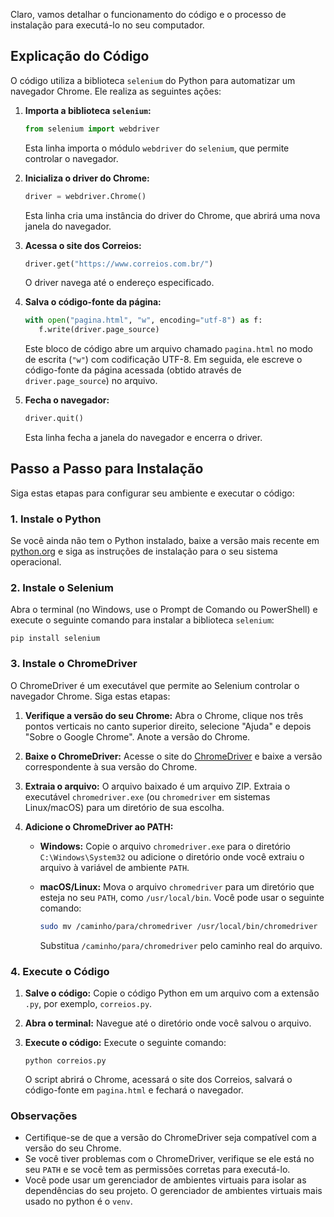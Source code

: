 Claro, vamos detalhar o funcionamento do código e o processo de instalação para executá-lo no seu computador.

## Explicação do Código

O código utiliza a biblioteca `selenium` do Python para automatizar um navegador Chrome. Ele realiza as seguintes ações:

1.  **Importa a biblioteca `selenium`:**

    ```python
    from selenium import webdriver
    ```

    Esta linha importa o módulo `webdriver` do `selenium`, que permite controlar o navegador.

2.  **Inicializa o driver do Chrome:**

    ```python
    driver = webdriver.Chrome()
    ```

    Esta linha cria uma instância do driver do Chrome, que abrirá uma nova janela do navegador.

3.  **Acessa o site dos Correios:**

    ```python
    driver.get("https://www.correios.com.br/")
    ```

    O driver navega até o endereço especificado.

4.  **Salva o código-fonte da página:**

    ```python
    with open("pagina.html", "w", encoding="utf-8") as f:
       f.write(driver.page_source)
    ```

    Este bloco de código abre um arquivo chamado `pagina.html` no modo de escrita (`"w"`) com codificação UTF-8. Em seguida, ele escreve o código-fonte da página acessada (obtido através de `driver.page_source`) no arquivo.

5.  **Fecha o navegador:**

    ```python
    driver.quit()
    ```

    Esta linha fecha a janela do navegador e encerra o driver.

## Passo a Passo para Instalação

Siga estas etapas para configurar seu ambiente e executar o código:

### 1\.  Instale o Python

Se você ainda não tem o Python instalado, baixe a versão mais recente em [python.org](https://www.google.com/url?sa=E&source=gmail&q=https://www.python.org/downloads/) e siga as instruções de instalação para o seu sistema operacional.

### 2\.  Instale o Selenium

Abra o terminal (no Windows, use o Prompt de Comando ou PowerShell) e execute o seguinte comando para instalar a biblioteca `selenium`:

```
pip install selenium
```

### 3\.  Instale o ChromeDriver

O ChromeDriver é um executável que permite ao Selenium controlar o navegador Chrome. Siga estas etapas:

1.  **Verifique a versão do seu Chrome:** Abra o Chrome, clique nos três pontos verticais no canto superior direito, selecione "Ajuda" e depois "Sobre o Google Chrome". Anote a versão do Chrome.

2.  **Baixe o ChromeDriver:** Acesse o site do [ChromeDriver](https://www.google.com/url?sa=E&source=gmail&q=https://chromedriver.chromium.org/downloads) e baixe a versão correspondente à sua versão do Chrome.

3.  **Extraia o arquivo:** O arquivo baixado é um arquivo ZIP. Extraia o executável `chromedriver.exe` (ou `chromedriver` em sistemas Linux/macOS) para um diretório de sua escolha.

4.  **Adicione o ChromeDriver ao PATH:**

      * **Windows:** Copie o arquivo `chromedriver.exe` para o diretório `C:\Windows\System32` ou adicione o diretório onde você extraiu o arquivo à variável de ambiente `PATH`.

      * **macOS/Linux:** Mova o arquivo `chromedriver` para um diretório que esteja no seu `PATH`, como `/usr/local/bin`. Você pode usar o seguinte comando:

        ```bash
        sudo mv /caminho/para/chromedriver /usr/local/bin/chromedriver
        ```

        Substitua `/caminho/para/chromedriver` pelo caminho real do arquivo.

### 4\.  Execute o Código

1.  **Salve o código:** Copie o código Python em um arquivo com a extensão `.py`, por exemplo, `correios.py`.

2.  **Abra o terminal:** Navegue até o diretório onde você salvou o arquivo.

3.  **Execute o código:** Execute o seguinte comando:

    ```
    python correios.py
    ```

    O script abrirá o Chrome, acessará o site dos Correios, salvará o código-fonte em `pagina.html` e fechará o navegador.

### Observações

  * Certifique-se de que a versão do ChromeDriver seja compatível com a versão do seu Chrome.
  * Se você tiver problemas com o ChromeDriver, verifique se ele está no seu `PATH` e se você tem as permissões corretas para executá-lo.
  * Você pode usar um gerenciador de ambientes virtuais para isolar as dependências do seu projeto. O gerenciador de ambientes virtuais mais usado no python é o `venv`.
